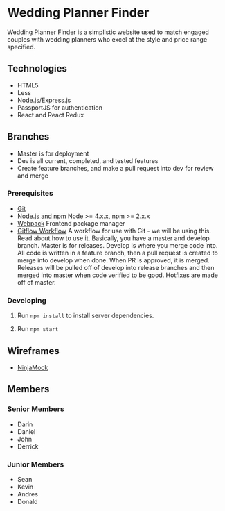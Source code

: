 # Wedding Planner Finder

Wedding Planner Finder is a simplistic website used to match engaged couples with wedding planners who excel at the style and price range specified.

## Technologies
- HTML5
- Less
- Node.js/Express.js
- PassportJS for authentication
- React and React Redux

## Branches

- Master is for deployment
- Dev is all current, completed, and tested features
- Create feature branches, and make a pull request into dev for review and merge

### Prerequisites

- [Git](https://git-scm.com/)
- [Node.js and npm](https://nodejs.org/en/) Node >= 4.x.x, npm >= 2.x.x
- [Webpack](https://webpack.github.io/) Frontend package manager
- [Gitflow Workflow](https://www.atlassian.com/git/tutorials/comparing-workflows#gitflow-workflow) A workflow for use with Git - we will be using this. Read about how to use it. Basically, you have a master and develop branch. Master is for releases. Develop is where you merge code into. All code is written in a feature branch, then a pull request is created to merge into develop when done. When PR is approved, it is merged. Releases will be pulled off of develop into release branches and then merged into master when code verified to be good. Hotfixes are made off of master.

### Developing

1. Run `npm install` to install server dependencies.

3. Run `npm start`

## Wireframes

- [NinjaMock](https://ninjamock.com/s/351CJ/)


## Members 

### Senior Members
  - Darin
  - Daniel
  - John
  - Derrick

### Junior Members 
  - Sean
  - Kevin
  - Andres
  - Donald
